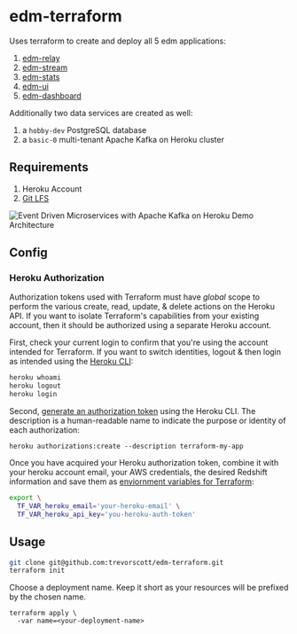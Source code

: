 # edm-terraform

Uses terraform to create and deploy all 5 edm applications:

1. [edm-relay](https://github.com/trevorscott/edm-relay)
1. [edm-stream](https://github.com/trevorscott/edm-stream)
1. [edm-stats](https://github.com/trevorscott/edm-stats)
1. [edm-ui](https://github.com/trevorscott/edm-ui)
1. [edm-dashboard](https://github.com/trevorscott/edm-dashboard)

Additionally two data services are created as well:

1. a `hobby-dev` PostgreSQL database
1. a `basic-0` multi-tenant Apache Kafka on Heroku cluster

## Requirements

1. Heroku Account
1. [Git LFS](https://git-lfs.github.com/)

![Event Driven Microservices with Apache Kafka on Heroku Demo Architecture](https://s3.amazonaws.com/octo-public/kafka-microservices.png "EDM")

## Config

### Heroku Authorization

Authorization tokens used with Terraform must have *global* scope to perform the various create, read, update, & delete actions on the Heroku API. If you want to isolate Terraform's capabilities from your existing account, then it should be authorized using a separate Heroku account.

First, check your current login to confirm that you're using the account intended for Terraform. If you want to switch identities, logout & then login as intended using the [Heroku CLI](https://devcenter.heroku.com/articles/heroku-cli):

```bash
heroku whoami
heroku logout
heroku login
```

Second, [generate an authorization token](https://devcenter.heroku.com/articles/heroku-cli-commands#heroku-authorizations) using the Heroku CLI. The description is a human-readable name to indicate the purpose or identity of each authorization:

```
heroku authorizations:create --description terraform-my-app
```

Once you have acquired your Heroku authorization token, combine it with your heroku account email, your AWS credentials, the desired Redshift information and save them as [enviornment variables for Terraform](https://www.terraform.io/docs/configuration/variables.html#environment-variables):


```bash
export \
  TF_VAR_heroku_email='your-heroku-email' \
  TF_VAR_heroku_api_key='you-heroku-auth-token'
```

## Usage

```bash
git clone git@github.com:trevorscott/edm-terraform.git
terraform init
```

Choose a deployment name. Keep it short as your resources will be prefixed by the chosen name.

```
terraform apply \
  -var name=<your-deployment-name>
```
